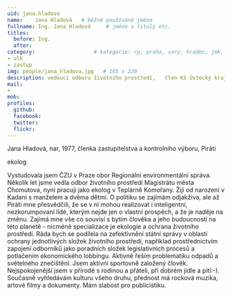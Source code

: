 ```yaml
---
uid: jana.hladova
name:    Jana Hladová  	# běžně používáné jméno
fullname: Ing. Jana Hladová  	# jméno s tituly etc.
titles:
  before: Ing.
  after:
category:                 	# kategorie: rp, praha, vary, hradec, jmk, senat
- ulk
- zastup
img: people/jana_hladova.jpg   # 165 x 220
description: vedoucí odboru životního prostředí,   člen KS Ústecký kraj        	# kratký popis, max 160 znaků
mail:
- 
mob:	
profiles:
  github:
  facebook: 
  twitter: 
  flickr: 
---
```


Jana Hladová, nar, 1977, členka zastupitelstva a kontrolního výboru, Piráti

ekolog

Vystudovala jsem ČZU v Praze obor Regionální environmentální správa. Několik let jsme vedla odbor životního prostředí Magistrátu města Chomutova, nyní pracuji jako ekolog v Teplárně Komořany. Žiji od narození v Kadani s manželem a dvěma dětmi. 
O politiku se zajímám odjakživa, ale až Piráti mne přesvědčili, že se v ní mohou realizovat i inteligentní, nezkorumpovaní lidé, kterým 
nejde jen o vlastní prospěch, a že je naděje na změnu. Zajímá mne vše co souvisí s bytím člověka a jeho budoucností na této planetě - nicméně specializace je ekologie a ochrana životního prostředí. Ráda bych se podílela na zefektivnění státní správy v 
oblasti ochrany jednotlivých složek životního prostředí, například prostřednictvím zapojení odborníků jako poradních složek legislativních procesů a potlačením ekonomického lobbingu. Aktivně řeším problematiku odpadů a světelného znečištění. 
Jsem aktivní sportovně založený člověk. Nejspokojenější jsem v přírodě s rodinou a přáteli, při dobrém jídle a pití:-). Současně vyhledávám kulturu všeho druhu, přednost má rocková muzika, artové filmy a dokumenty. Mám slabost pro publicistiku.
